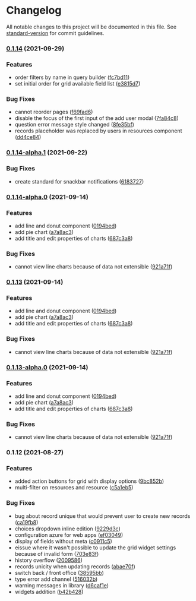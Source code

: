 # Changelog

All notable changes to this project will be documented in this file. See [standard-version](https://github.com/conventional-changelog/standard-version) for commit guidelines.

### [0.1.14](https://github.com/ReliefApplications/emrs-safe-frontend/compare/v0.1.14-alpha.1...v0.1.14) (2021-09-29)


### Features

* order filters by name in query builder ([fc7bd11](https://github.com/ReliefApplications/emrs-safe-frontend/commits/fc7bd11951902f905aeb9574ff4330cfb8307733))
* set initial order for grid available field list ([e3815d7](https://github.com/ReliefApplications/emrs-safe-frontend/commits/e3815d731bf527cf1b26fe25eb2f922f38d551f7))


### Bug Fixes

* cannot reorder pages ([f69fad6](https://github.com/ReliefApplications/emrs-safe-frontend/commits/f69fad6e688c22594de0e0e4bd5a766ff1763524))
* disable the focus of the first input of the add user modal ([7fa84c8](https://github.com/ReliefApplications/emrs-safe-frontend/commits/7fa84c8cfbe95aa94de81e61955c3734fcc35e10))
* question error message style changed ([8fe35bf](https://github.com/ReliefApplications/emrs-safe-frontend/commits/8fe35bfb2e5c8b19927c7b23f6f1a82d522738f9))
* records placeholder was replaced by users in resources component ([dd4ce84](https://github.com/ReliefApplications/emrs-safe-frontend/commits/dd4ce84e47a83cffa2a75a280bccdd4b103b656a))

### [0.1.14-alpha.1](https://github.com/ReliefApplications/emrs-safe-frontend/compare/v0.1.14-alpha.0...v0.1.14-alpha.1) (2021-09-22)


### Bug Fixes

* create standard for snackbar notifications ([6183727](https://github.com/ReliefApplications/emrs-safe-frontend/commits/61837278739bc5be4183bdc550d92ef379dd8bab))

### [0.1.14-alpha.0](https://github.com/ReliefApplications/emrs-safe-frontend/compare/v0.1.12...v0.1.14-alpha.0) (2021-09-14)


### Features

* add line and donut component ([0194bed](https://github.com/ReliefApplications/emrs-safe-frontend/commits/0194bedb6006aa71c86105102850b0082f973b88))
* add pie chart ([a7a8ac3](https://github.com/ReliefApplications/emrs-safe-frontend/commits/a7a8ac3828336e6b9523c196a0eafb6efe95b1b0))
* add title and edit properties of charts ([687c3a8](https://github.com/ReliefApplications/emrs-safe-frontend/commits/687c3a8b29dc70c2918317f458fe733f72fd29b4))


### Bug Fixes

* cannot view line charts because of data not extensible ([921a71f](https://github.com/ReliefApplications/emrs-safe-frontend/commits/921a71f270032f55efbf90fb91b3c84ccf127d99))

### [0.1.13](https://github.com/ReliefApplications/emrs-safe-frontend/compare/v0.1.12...v0.1.13) (2021-09-14)


### Features

* add line and donut component ([0194bed](https://github.com/ReliefApplications/emrs-safe-frontend/commits/0194bedb6006aa71c86105102850b0082f973b88))
* add pie chart ([a7a8ac3](https://github.com/ReliefApplications/emrs-safe-frontend/commits/a7a8ac3828336e6b9523c196a0eafb6efe95b1b0))
* add title and edit properties of charts ([687c3a8](https://github.com/ReliefApplications/emrs-safe-frontend/commits/687c3a8b29dc70c2918317f458fe733f72fd29b4))


### Bug Fixes

* cannot view line charts because of data not extensible ([921a71f](https://github.com/ReliefApplications/emrs-safe-frontend/commits/921a71f270032f55efbf90fb91b3c84ccf127d99))

### [0.1.13-alpha.0](https://github.com/ReliefApplications/emrs-safe-frontend/compare/v0.1.12...v0.1.13-alpha.0) (2021-09-14)


### Features

* add line and donut component ([0194bed](https://github.com/ReliefApplications/emrs-safe-frontend/commits/0194bedb6006aa71c86105102850b0082f973b88))
* add pie chart ([a7a8ac3](https://github.com/ReliefApplications/emrs-safe-frontend/commits/a7a8ac3828336e6b9523c196a0eafb6efe95b1b0))
* add title and edit properties of charts ([687c3a8](https://github.com/ReliefApplications/emrs-safe-frontend/commits/687c3a8b29dc70c2918317f458fe733f72fd29b4))


### Bug Fixes

* cannot view line charts because of data not extensible ([921a71f](https://github.com/ReliefApplications/emrs-safe-frontend/commits/921a71f270032f55efbf90fb91b3c84ccf127d99))

### 0.1.12 (2021-08-27)


### Features

* added action buttons for grid with display options ([9bc852b](https://github.com/ReliefApplications/emrs-safe-frontend/commits/9bc852be6cecc4b40c5883f5cd77d156fe93817e))
* multi-filter on resources and resource ([c5a1eb5](https://github.com/ReliefApplications/emrs-safe-frontend/commits/c5a1eb53b957a39c6f5b460707788385c91c0d1e))


### Bug Fixes

* bug about record unique that would prevent user to create new records ([ca19fb8](https://github.com/ReliefApplications/emrs-safe-frontend/commits/ca19fb81fff107a06051cba48574199806f28209))
* choices dropdown inline edition ([9229d3c](https://github.com/ReliefApplications/emrs-safe-frontend/commits/9229d3c521e4447f18d719a9c1f4f982a788d43b))
* configuration azure for web apps ([ef03049](https://github.com/ReliefApplications/emrs-safe-frontend/commits/ef03049f36b0148ac8912f1bbd45ec364ea8cc3e))
* display of fields without meta ([c0911c5](https://github.com/ReliefApplications/emrs-safe-frontend/commits/c0911c555581c64716b31468c48d9e5d348d774b))
* eissue where it wasn't possible to update the grid widget settings because of invalid form ([703e83f](https://github.com/ReliefApplications/emrs-safe-frontend/commits/703e83fb16dc6152d980a1970a5dac264cb6acbb))
* history overflow ([2009586](https://github.com/ReliefApplications/emrs-safe-frontend/commits/20095860cb83c563752421cafa4b54c146af4239))
* records unicity when updating records ([abae70f](https://github.com/ReliefApplications/emrs-safe-frontend/commits/abae70f57b02f8e2c501acf6d78e81df14f05634))
* switch back / front office ([38595bb](https://github.com/ReliefApplications/emrs-safe-frontend/commits/38595bb2b24b2bc981a50c9cf860226613fcc6a4))
* type error add channel ([516032b](https://github.com/ReliefApplications/emrs-safe-frontend/commits/516032b7bc95cf825675c71264dada80b68c4d93))
* warning messages in library ([d6caf1e](https://github.com/ReliefApplications/emrs-safe-frontend/commits/d6caf1efa50316cc38546fc58755e575f57a21b8))
* widgets addition ([b42b428](https://github.com/ReliefApplications/emrs-safe-frontend/commits/b42b428306d9957de832f478fd9d573ff4741e33))
